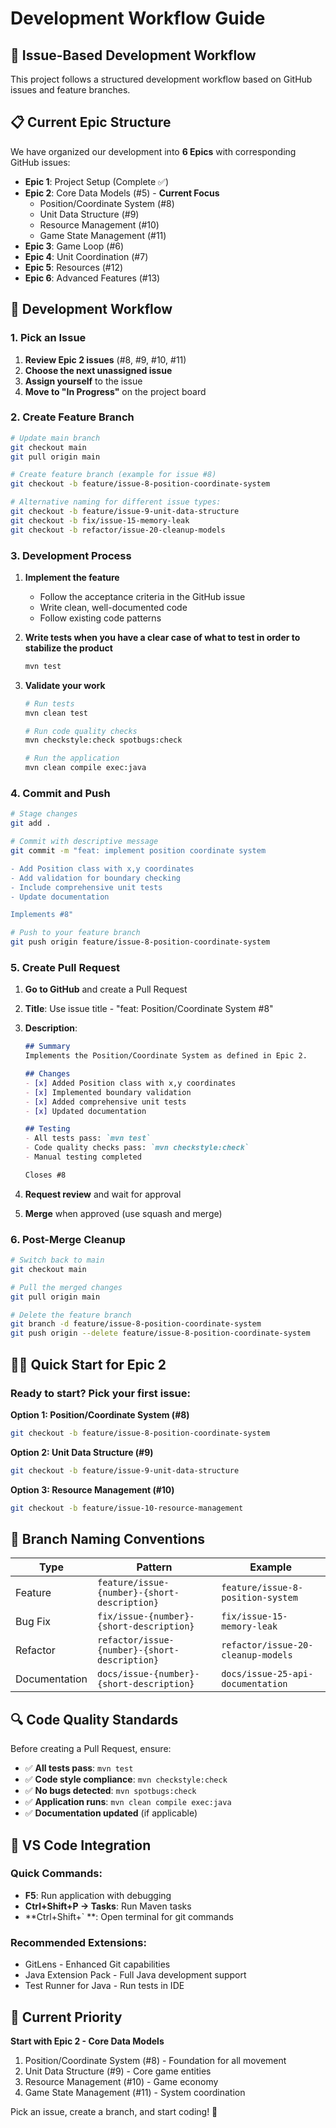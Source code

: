 # Development Workflow Guide

## 🎯 Issue-Based Development Workflow

This project follows a structured development workflow based on GitHub issues and feature branches.

## 📋 Current Epic Structure

We have organized our development into **6 Epics** with corresponding GitHub issues:

- **Epic 1**: Project Setup (Complete ✅)
- **Epic 2**: Core Data Models (#5) - **Current Focus**
  - Position/Coordinate System (#8)
  - Unit Data Structure (#9)
  - Resource Management (#10)
  - Game State Management (#11)
- **Epic 3**: Game Loop (#6)
- **Epic 4**: Unit Coordination (#7)
- **Epic 5**: Resources (#12)
- **Epic 6**: Advanced Features (#13)

## 🔄 Development Workflow

### 1. Pick an Issue
1. **Review Epic 2 issues** (#8, #9, #10, #11)
2. **Choose the next unassigned issue**
3. **Assign yourself** to the issue
4. **Move to "In Progress"** on the project board

### 2. Create Feature Branch
```bash
# Update main branch
git checkout main
git pull origin main

# Create feature branch (example for issue #8)
git checkout -b feature/issue-8-position-coordinate-system

# Alternative naming for different issue types:
git checkout -b feature/issue-9-unit-data-structure
git checkout -b fix/issue-15-memory-leak
git checkout -b refactor/issue-20-cleanup-models
```

### 3. Development Process

1. **Implement the feature**
   - Follow the acceptance criteria in the GitHub issue
   - Write clean, well-documented code
   - Follow existing code patterns

2. **Write tests when you have a clear case of what to test in order to stabilize the product**

   ```bash
   mvn test
   ```

3. **Validate your work**

   ```bash
   # Run tests
   mvn clean test

   # Run code quality checks
   mvn checkstyle:check spotbugs:check

   # Run the application
   mvn clean compile exec:java
   ```

### 4. Commit and Push
```bash
# Stage changes
git add .

# Commit with descriptive message
git commit -m "feat: implement position coordinate system

- Add Position class with x,y coordinates
- Add validation for boundary checking
- Include comprehensive unit tests
- Update documentation

Implements #8"

# Push to your feature branch
git push origin feature/issue-8-position-coordinate-system
```

### 5. Create Pull Request
1. **Go to GitHub** and create a Pull Request
2. **Title**: Use issue title - "feat: Position/Coordinate System #8"
3. **Description**:
   ```markdown
   ## Summary
   Implements the Position/Coordinate System as defined in Epic 2.

   ## Changes
   - [x] Added Position class with x,y coordinates
   - [x] Implemented boundary validation
   - [x] Added comprehensive unit tests
   - [x] Updated documentation

   ## Testing
   - All tests pass: `mvn test`
   - Code quality checks pass: `mvn checkstyle:check`
   - Manual testing completed

   Closes #8
   ```

4. **Request review** and wait for approval
5. **Merge** when approved (use squash and merge)

### 6. Post-Merge Cleanup
```bash
# Switch back to main
git checkout main

# Pull the merged changes
git pull origin main

# Delete the feature branch
git branch -d feature/issue-8-position-coordinate-system
git push origin --delete feature/issue-8-position-coordinate-system
```

## 🏃‍♂️ Quick Start for Epic 2

### Ready to start? Pick your first issue:

**Option 1: Position/Coordinate System (#8)**
```bash
git checkout -b feature/issue-8-position-coordinate-system
```

**Option 2: Unit Data Structure (#9)**
```bash
git checkout -b feature/issue-9-unit-data-structure
```

**Option 3: Resource Management (#10)**
```bash
git checkout -b feature/issue-10-resource-management
```

## 📝 Branch Naming Conventions

| Type | Pattern | Example |
|------|---------|---------|
| Feature | `feature/issue-{number}-{short-description}` | `feature/issue-8-position-system` |
| Bug Fix | `fix/issue-{number}-{short-description}` | `fix/issue-15-memory-leak` |
| Refactor | `refactor/issue-{number}-{short-description}` | `refactor/issue-20-cleanup-models` |
| Documentation | `docs/issue-{number}-{short-description}` | `docs/issue-25-api-documentation` |

## 🔍 Code Quality Standards

Before creating a Pull Request, ensure:

- ✅ **All tests pass**: `mvn test`
- ✅ **Code style compliance**: `mvn checkstyle:check`
- ✅ **No bugs detected**: `mvn spotbugs:check`
- ✅ **Application runs**: `mvn clean compile exec:java`
- ✅ **Documentation updated** (if applicable)

## 🚀 VS Code Integration

### Quick Commands:
- **F5**: Run application with debugging
- **Ctrl+Shift+P → Tasks**: Run Maven tasks
- **Ctrl+Shift+` **: Open terminal for git commands

### Recommended Extensions:
- GitLens - Enhanced Git capabilities
- Java Extension Pack - Full Java development support
- Test Runner for Java - Run tests in IDE

## 🎯 Current Priority

**Start with Epic 2 - Core Data Models**
1. Position/Coordinate System (#8) - Foundation for all movement
2. Unit Data Structure (#9) - Core game entities
3. Resource Management (#10) - Game economy
4. Game State Management (#11) - System coordination

Pick an issue, create a branch, and start coding! 🚀
